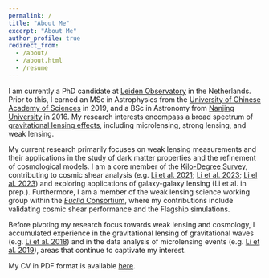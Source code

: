 ```yaml
---
permalink: /
title: "About Me"
excerpt: "About Me"
author_profile: true
redirect_from: 
  - /about/
  - /about.html
  - /resume
---
```


I am currently a PhD candidate at [Leiden Observatory](https://www.universiteitleiden.nl/en/science/astronomy) in the Netherlands. Prior to this, I earned an MSc in Astrophysics from the [University of Chinese Academy of Sciences](http://english.nao.cas.cn/) in 2019, and a BSc in Astronomy from [Nanjing University](https://astronomy.nju.edu.cn/) in 2016. My research interests encompass a broad spectrum of [gravitational lensing effects](https://en.wikipedia.org/wiki/Gravitational_lens), including microlensing, strong lensing, and weak lensing.

My current research primarily focuses on weak lensing measurements and their applications in the study of dark matter properties and the refinement of cosmological models. I am a core member of the [Kilo-Degree Survey](https://kids.strw.leidenuniv.nl/), contributing to cosmic shear analysis (e.g. [Li et al. 2021](https://ui.adsabs.harvard.edu/abs/2021A%26A...646A.175L/abstract); [Li et al. 2023](https://ui.adsabs.harvard.edu/abs/2023A%26A...670A.100L/abstract); [Li el al. 2023](https://ui.adsabs.harvard.edu/abs/2023arXiv230611124L/abstract)) and exploring applications of galaxy-galaxy lensing (Li et al. in prep.). Furthermore, I am a member of the weak lensing science working group within the [*Euclid* Consortium](https://www.euclid-ec.org/), where my contributions include validating cosmic shear performance and the Flagship simulations. 

Before pivoting my research focus towards weak lensing and cosmology, I accumulated experience in the gravitational lensing of gravitational waves (e.g. [Li et al. 2018](https://ui.adsabs.harvard.edu/abs/2018MNRAS.476.2220L/abstract)) and in the data analysis of microlensing events (e.g. [Li et al. 2019](https://ui.adsabs.harvard.edu/abs/2019MNRAS.488.3308L/abstract)), areas that continue to captivate my interest.

My CV in PDF format is available [here](https://lshuns.github.io/files/CV_lshuns.pdf).